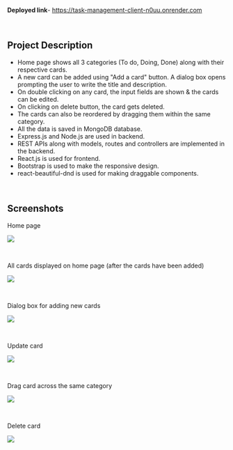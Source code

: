 **Deployed link**- https://task-management-client-n0uu.onrender.com

<br>

## Project Description

- Home page shows all 3 categories (To do, Doing, Done) along with their respective cards.
- A new card can be added using "Add a card" button. A dialog box opens prompting the user to write the title and description.
- On double clicking on any card, the input fields are shown & the cards can be edited.
- On clicking on delete button, the card gets deleted.
- The cards can also be reordered by dragging them within the same category.
- All the data is saved in MongoDB database.
- Express.js and Node.js are used in backend.
- REST APIs along with models, routes and controllers are implemented in the backend.
- React.js is used for frontend.
- Bootstrap is used to make the responsive design.
- react-beautiful-dnd is used for making draggable components.

<br>

## Screenshots

Home page

![](https://github.com/yashverma03/task-management/assets/94443269/1092a78a-00cb-491a-89b1-77db316feb08)

<br>

All cards displayed on home page (after the cards have been added)

![](https://github.com/yashverma03/task-management/assets/94443269/ab8f9eb4-26eb-44e9-88ab-36605a956fec)

<br>

Dialog box for adding new cards

![](https://github.com/yashverma03/task-management/assets/94443269/3f3f78e6-b376-47d1-b0cb-54e456fcc5a4)

<br>

Update card

![](https://github.com/yashverma03/task-management/assets/94443269/0eba0483-97f2-4c5b-a26e-456f2f67d5a6)

<br>

Drag card across the same category

![](https://github.com/yashverma03/task-management/assets/94443269/9ff16d91-343b-4f94-b263-229f592fc39b)

<br>

Delete card

![](https://github.com/yashverma03/task-management/assets/94443269/d59fa72e-e5f0-44a9-be78-8e022f59967d)
